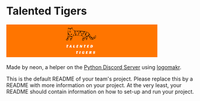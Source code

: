 # Talented Tigers

![LogoMakr_5RDTOc](talented-tigers.png)

Made by neon, a helper on the [Python Discord Server](https://pythondiscord.com/) using [logomakr](https://logomakrcom").

This is the default README of your team's project. Please replace this by a README with more information on your
project. At the very least, your README should contain information on how to set-up and run your project.
